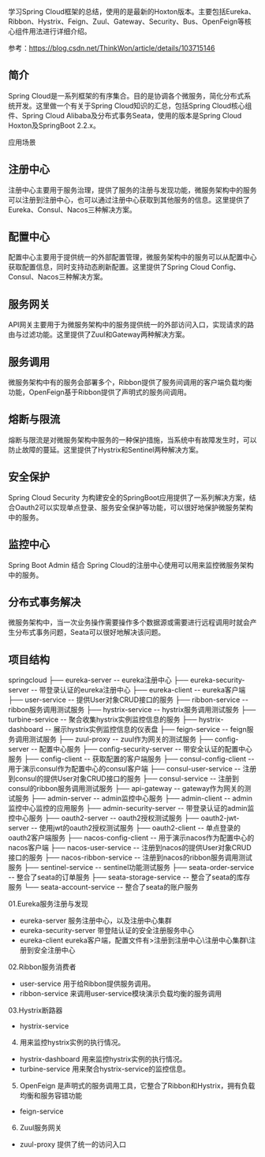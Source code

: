 学习Spring Cloud框架的总结，使用的是最新的Hoxton版本。主要包括Eureka、Ribbon、Hystrix、Feign、Zuul、Gateway、Security、Bus、OpenFeign等核心组件用法进行详细介绍。

参考：https://blog.csdn.net/ThinkWon/article/details/103715146
## 简介
Spring Cloud是一系列框架的有序集合。目的是协调各个微服务，简化分布式系统开发。这里做一个有关于Spring Cloud知识的汇总，包括Spring Cloud核心组件、Spring Cloud Alibaba及分布式事务Seata，使用的版本是Spring Cloud Hoxton及SpringBoot 2.2.x。

应用场景
## 注册中心
注册中心主要用于服务治理，提供了服务的注册与发现功能，微服务架构中的服务可以注册到注册中心，也可以通过注册中心获取到其他服务的信息。这里提供了Eureka、Consul、Nacos三种解决方案。

## 配置中心
配置中心主要用于提供统一的外部配置管理，微服务架构中的服务可以从配置中心获取配置信息，同时支持动态刷新配置。这里提供了Spring Cloud Config、Consul、Nacos三种解决方案。

## 服务网关
API网关主要用于为微服务架构中的服务提供统一的外部访问入口，实现请求的路由与过滤功能。这里提供了Zuul和Gateway两种解决方案。

## 服务调用
微服务架构中有的服务会部署多个，Ribbon提供了服务间调用的客户端负载均衡功能，OpenFeign基于Ribbon提供了声明式的服务间调用。

## 熔断与限流
熔断与限流是对微服务架构中服务的一种保护措施，当系统中有故障发生时，可以防止故障的蔓延。这里提供了Hystrix和Sentinel两种解决方案。

## 安全保护
Spring Cloud Security 为构建安全的SpringBoot应用提供了一系列解决方案，结合Oauth2可以实现单点登录、服务安全保护等功能，可以很好地保护微服务架构中的服务。

## 监控中心
Spring Boot Admin 结合 Spring Cloud的注册中心使用可以用来监控微服务架构中的服务。

## 分布式事务解决
微服务架构中，当一次业务操作需要操作多个数据源或需要进行远程调用时就会产生分布式事务问题，Seata可以很好地解决该问题。

## 项目结构
springcloud
├── eureka-server -- eureka注册中心
├── eureka-security-server -- 带登录认证的eureka注册中心
├── eureka-client -- eureka客户端
├── user-service -- 提供User对象CRUD接口的服务
├── ribbon-service -- ribbon服务调用测试服务
├── hystrix-service -- hystrix服务调用测试服务
├── turbine-service -- 聚合收集hystrix实例监控信息的服务
├── hystrix-dashboard -- 展示hystrix实例监控信息的仪表盘
├── feign-service -- feign服务调用测试服务
├── zuul-proxy -- zuul作为网关的测试服务
├── config-server -- 配置中心服务
├── config-security-server -- 带安全认证的配置中心服务
├── config-client -- 获取配置的客户端服务
├── consul-config-client -- 用于演示consul作为配置中心的consul客户端
├── consul-user-service -- 注册到consul的提供User对象CRUD接口的服务
├── consul-service -- 注册到consul的ribbon服务调用测试服务
├── api-gateway -- gateway作为网关的测试服务
├── admin-server -- admin监控中心服务
├── admin-client -- admin监控中心监控的应用服务
├── admin-security-server -- 带登录认证的admin监控中心服务
├── oauth2-server -- oauth2授权测试服务
├── oauth2-jwt-server -- 使用jwt的oauth2授权测试服务
├── oauth2-client -- 单点登录的oauth2客户端服务
├── nacos-config-client -- 用于演示nacos作为配置中心的nacos客户端
├── nacos-user-service -- 注册到nacos的提供User对象CRUD接口的服务
├── nacos-ribbon-service -- 注册到nacos的ribbon服务调用测试服务
├── sentinel-service -- sentinel功能测试服务
├── seata-order-service -- 整合了seata的订单服务
├── seata-storage-service -- 整合了seata的库存服务
└── seata-account-service -- 整合了seata的账户服务



01.Eureka服务注册与发现
- eureka-server 服务注册中心，以及注册中心集群
- eureka-security-server 带登陆认证的安全注册服务中心
- eureka-client eureka客户端，配置文件有>注册到注册中心\注册中心集群\注册到安全注册中心

02.Ribbon服务消费者
- user-service 用于给Ribbon提供服务调用。
- ribbon-service 来调用user-service模块演示负载均衡的服务调用

03.Hystrix断路器
- hystrix-service 

04. 用来监控hystrix实例的执行情况。
- hystrix-dashboard 用来监控hystrix实例的执行情况。
- turbine-service 用来聚合hystrix-service的监控信息。

05. OpenFeign 是声明式的服务调用工具，它整合了Ribbon和Hystrix，拥有负载均衡和服务容错功能
- feign-service

06. Zuul服务网关
- zuul-proxy 提供了统一的访问入口